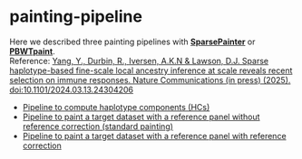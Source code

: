 # painting-pipeline

Here we described three painting pipelines with [**SparsePainter**](https://github.com/YaolingYang/SparsePainter) or [**PBWTpaint**](https://github.com/richarddurbin/pbwt).   
Reference: [Yang, Y., Durbin, R., Iversen, A.K.N & Lawson, D.J. Sparse haplotype-based fine-scale local ancestry inference at scale reveals recent selection on immune responses. Nature Communications (in press) (2025). doi:10.1101/2024.03.13.24304206](https://www.medrxiv.org/content/10.1101/2024.03.13.24304206v2)
-   [Pipeline to compute haplotype components (HCs)](https://github.com/YaolingYang/painting-pipeline/tree/main/Compute%20haplotype%20components%20(HCs))
-   [Pipeline to paint a target dataset with a reference panel without reference correction (standard painting)](https://github.com/YaolingYang/painting-pipeline/tree/main/standard%20painting)
-   [Pipeline to paint a target dataset with a reference panel with reference correction](https://github.com/YaolingYang/painting-pipeline/tree/main/reference-corrected%20painting)
